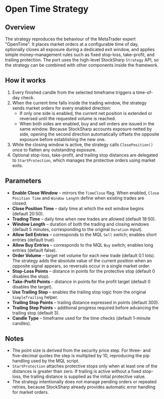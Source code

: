 # Open Time Strategy

## Overview
The strategy reproduces the behaviour of the MetaTrader expert "OpenTime". It places market orders at a configurable time of day, optionally closes all exposure during a dedicated exit window, and applies simple money-management rules such as fixed stop-loss, take-profit, and trailing protection. The port uses the high-level StockSharp `Strategy` API, so the strategy can be combined with other components inside the framework.

## How it works
1. Every finished candle from the selected timeframe triggers a time-of-day check.
2. When the current time falls inside the trading window, the strategy sends market orders for every enabled direction:
   * If only one side is enabled, the current net position is extended or reversed until the requested volume is reached.
   * When both sides are enabled, buy and sell orders are issued in the same window. Because StockSharp accounts exposure netted by side, opening the second direction automatically offsets the opposite exposure before establishing the new one.
3. While the closing window is active, the strategy calls `ClosePosition()` once to flatten any outstanding exposure.
4. Optional stop-loss, take-profit, and trailing stop distances are delegated to `StartProtection`, which manages the protective orders using market exits.

## Parameters
- **Enable Close Window** – mirrors the `TimeClose` flag. When enabled, `Close Position Time` and `Window Length` define when existing trades are closed.
- **Close Position Time** – daily time at which the exit window begins (default 20:50).
- **Trading Time** – daily time when new trades are allowed (default 18:50).
- **Window Length** – duration of both the trading and closing windows (default 5 minutes, corresponding to the original `Duration` input).
- **Allow Sell Entries** – corresponds to the MQL `Sell` switch; enables short entries (default true).
- **Allow Buy Entries** – corresponds to the MQL `Buy` switch; enables long entries (default false).
- **Order Volume** – target net volume for each new trade (default 0.1 lots). The strategy adds the absolute value of the current position when an opposite signal appears, so reversals occur in a single market order.
- **Stop-Loss Points** – distance in points for the protective stop (default 0 disables the stop).
- **Take-Profit Points** – distance in points for the profit target (default 0 disables the target).
- **Use Trailing Stop** – enables the trailing stop logic from the original `SimpleTrailing` helper.
- **Trailing Stop Points** – trailing distance expressed in points (default 300).
- **Trailing Step Points** – additional progress required before advancing the trailing stop (default 3).
- **Candle Type** – timeframe used for the time checks (default 1-minute candles).

## Notes
- The point size is derived from the security price step. For three- and five-decimal quotes the step is multiplied by 10, reproducing the pip handling used by the MQL script.
- `StartProtection` attaches protective stops only when at least one of the distances is greater than zero. If trailing is active without a fixed stop-loss, the trailing distance is supplied as the initial protective value.
- The strategy intentionally does not manage pending orders or repeated retries, because StockSharp already provides automatic error handling for market orders.
